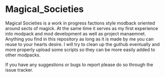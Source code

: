 # Magical_Societies
Magical Societies is a work in progress factions style modback oriented around sects of magick. At the same time it serves as my first experience into modpack and mod development as well as project manaemnet. Anything you find in this repository as long as it is made by me you can reuse to your hearts desire. I will try to clean up the guthub eventually and more properly upload some scripts so they can be more easily added to other modpacks.

If you have any suggestions or bugs to report please do so through the issue tracker.
